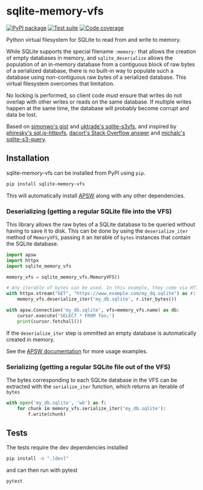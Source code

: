 # sqlite-memory-vfs

[![PyPI package](https://img.shields.io/pypi/v/sqlite-memory-vfs?label=PyPI%20package&color=%234c1)](https://pypi.org/project/sqlite-memory-vfs/) [![Test suite](https://img.shields.io/github/actions/workflow/status/michalc/sqlite-memory-vfs/test.yml?label=Test%20suite)](https://github.com/michalc/sqlite-memory-vfs/actions/workflows/test.yml) [![Code coverage](https://img.shields.io/codecov/c/github/michalc/sqlite-memory-vfs?label=Code%20coverage)](https://app.codecov.io/gh/michalc/sqlite-memory-vfs)

Python virtual filesystem for SQLite to read from and write to memory.

While SQLite supports the special filename `:memory:` that allows the creation of empty databases in memory, and `sqlite_deserialize` allows the population of an in-memory database from a contiguous block of raw bytes of a serialized database, there is no built-in way to populate such a database using _non_-contiguous raw bytes of a serialized database. This virtual filesystem overcomes that limitation.

No locking is performed, so client code _must_ ensure that writes do not overlap with other writes or reads on the same database. If multiple writes happen at the same time, the database will probably become corrupt and data be lost.

Based on [simonwo's gist](https://gist.github.com/simonwo/b98dc75feb4b53ada46f224a3b26274c) and [uktrade's sqlite-s3vfs](https://github.com/uktrade/sqlite-s3vfs), and inspired by [phiresky's sql.js-httpvfs](https://github.com/phiresky/sql.js-httpvfs), [dacort's Stack Overflow answer](https://stackoverflow.com/a/59434097/1319998) and [michalc's sqlite-s3-query](https://github.com/michalc/sqlite-s3-query).


## Installation

sqlite-memory-vfs can be installed from PyPI using `pip`.

```bash
pip install sqlite-memory-vfs
```

This will automatically install [APSW](https://rogerbinns.github.io/apsw/) along with any other dependencies.


### Deserializing (getting a regular SQLite file into the VFS)

This library allows the raw bytes of a SQLite database to be queried without having to save it to disk. This can be done by using the `deserialize_iter` method of `MemoryVFS`, passing it an iterable of `bytes` instances that contain the SQLite database.

```python
import apsw
import httpx
import sqlite_memory_vfs

memory_vfs = sqlite_memory_vfs.MemoryVFS()

# Any iterable of bytes can be used. In this example, they come via HTTP
with httpx.stream("GET", "https://www.example.com/my_dq.sqlite") as r:
    memory_vfs.deserialize_iter('my_db.sqlite', r.iter_bytes())

with apsw.Connection('my_db.sqlite', vfs=memory_vfs.name) as db:
    cursor.execute('SELECT * FROM foo;')
    print(cursor.fetchall())
```

If the `deserialize_iter` step is ommitted an empty database is automatically created in memory.

See the [APSW documentation](https://rogerbinns.github.io/apsw/) for more usage examples.


### Serializing (getting a regular SQLite file out of the VFS)

The bytes corresponding to each SQLite database in the VFS can be extracted with the `serialize_iter` function, which returns an iterable of `bytes`

```python
with open('my_db.sqlite', 'wb') as f:
    for chunk in memory_vfs.serialize_iter('my_db.sqlite'):
        f.write(chunk)
```


## Tests

The tests require the dev dependencies installed

```bash
pip install -e ".[dev]"
```

and can then run with pytest

```bash
pytest
```
